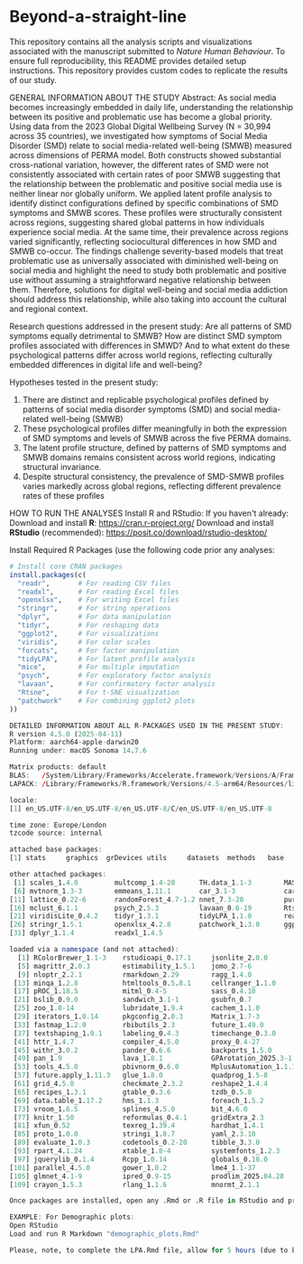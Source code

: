 # Beyond-a-straight-line
This repository contains all the analysis scripts and visualizations associated with the manuscript submitted to *Nature Human Behaviour*. To ensure full reproducibility, this README provides detailed setup instructions.
This repository provides custom codes to replicate the results of our study. 

GENERAL INFORMATION ABOUT THE STUDY
Abstract:
As social media becomes increasingly embedded in daily life, understanding the relationship between its positive and problematic use has become a global priority. Using data from the 2023 Global Digital Wellbeing Survey (N = 30,994 across 35 countries), we investigated how symptoms of Social Media Disorder (SMD) relate to social media-related well-being (SMWB) measured across dimensions of PERMA model. Both constructs showed substantial cross-national variation, however, the different rates of SMD were not consistently associated with certain rates of poor SMWB suggesting that the relationship between the problematic and positive social media use is neither linear nor globally uniform. We applied latent profile analysis to identify distinct configurations defined by specific combinations of SMD symptoms and SMWB scores. These profiles were structurally consistent across regions, suggesting shared global patterns in how individuals experience social media. At the same time, their prevalence across regions varied significantly, reflecting sociocultural differences in how SMD and SMWB co-occur. The findings challenge severity-based models that treat problematic use as universally associated with diminished well-being on social media and highlight the need to study both problematic and positive use without assuming a straightforward negative relationship between them. Therefore, solutions for digital well-being and social media addiction should address this relationship, while also taking into account the cultural and regional context.

Research questions addressed in the present study:
Are all patterns of SMD symptoms equally detrimental to SMWB? How are distinct SMD symptom profiles associated with differences in SMWD? And to what extent do these psychological patterns differ across world regions, reflecting culturally embedded differences in digital life and well-being?

Hypotheses tested in the present study:
1.	There are distinct and replicable psychological profiles defined by patterns of social media disorder symptoms (SMD) and social media-related well-being (SMWB)
2.	These psychological profiles differ meaningfully in both the expression of SMD symptoms and levels of SMWB across the five PERMA domains.
3.	The latent profile structure, defined by patterns of SMD symptoms and SMWB domains remains consistent across world regions, indicating structural invariance.
4.	Despite structural consistency, the prevalence of SMD-SMWB profiles varies markedly across global regions, reflecting different prevalence rates of these profiles

HOW TO RUN THE ANALYSES
Install R and RStudio:
If you haven't already: Download and install **R**: https://cran.r-project.org/
Download and install **RStudio** (recommended): https://posit.co/download/rstudio-desktop/

Install Required R Packages (use the following code prior any analyses:
```r
# Install core CRAN packages
install.packages(c(
  "readr",       # For reading CSV files
  "readxl",      # For reading Excel files
  "openxlsx",    # For writing Excel files
  "stringr",     # For string operations
  "dplyr",       # For data manipulation
  "tidyr",       # For reshaping data
  "ggplot2",     # For visualizations
  "viridis",     # For color scales
  "forcats",     # For factor manipulation
  "tidyLPA",     # For latent profile analysis
  "mice",        # For multiple imputation
  "psych",       # For exploratory factor analysis
  "lavaan",      # For confirmatory factor analysis
  "Rtsne",       # For t-SNE visualization
  "patchwork"    # For combining ggplot2 plots
))

DETAILED INFORMATION ABOUT ALL R-PACKAGES USED IN THE PRESENT STUDY:
R version 4.5.0 (2025-04-11)
Platform: aarch64-apple-darwin20
Running under: macOS Sonoma 14.7.6

Matrix products: default
BLAS:   /System/Library/Frameworks/Accelerate.framework/Versions/A/Frameworks/vecLib.framework/Versions/A/libBLAS.dylib 
LAPACK: /Library/Frameworks/R.framework/Versions/4.5-arm64/Resources/lib/libRlapack.dylib;  LAPACK version 3.12.1

locale:
[1] en_US.UTF-8/en_US.UTF-8/en_US.UTF-8/C/en_US.UTF-8/en_US.UTF-8

time zone: Europe/London
tzcode source: internal

attached base packages:
[1] stats     graphics  grDevices utils     datasets  methods   base     

other attached packages:
 [1] scales_1.4.0         multcomp_1.4-28      TH.data_1.1-3        MASS_7.3-65          survival_3.8-3      
 [6] mvtnorm_1.3-3        emmeans_1.11.1       car_3.1-3            carData_3.0-5        caret_7.0-1         
[11] lattice_0.22-6       randomForest_4.7-1.2 nnet_7.3-20          purrr_1.0.4          broom_1.0.8         
[16] mclust_6.1.1         psych_2.5.3          lavaan_0.6-19        Rtsne_0.17           viridis_0.6.5       
[21] viridisLite_0.4.2    tidyr_1.3.1          tidyLPA_1.1.0        readr_2.1.5          mice_3.17.0         
[26] stringr_1.5.1        openxlsx_4.2.8       patchwork_1.3.0      ggplot2_3.5.2        forcats_1.0.0       
[31] dplyr_1.1.4          readxl_1.4.5        

loaded via a namespace (and not attached):
  [1] RColorBrewer_1.1-3    rstudioapi_0.17.1     jsonlite_2.0.0        shape_1.4.6.1        
  [5] magrittr_2.0.3        estimability_1.5.1    jomo_2.7-6            farver_2.1.2         
  [9] nloptr_2.2.1          rmarkdown_2.29        ragg_1.4.0            vctrs_0.6.5          
 [13] minqa_1.2.8           htmltools_0.5.8.1     cellranger_1.1.0      Formula_1.2-5        
 [17] pROC_1.18.5           mitml_0.4-5           sass_0.4.10           parallelly_1.44.0    
 [21] bslib_0.9.0           sandwich_3.1-1        gsubfn_0.7            plyr_1.8.9           
 [25] zoo_1.8-14            lubridate_1.9.4       cachem_1.1.0          lifecycle_1.0.4      
 [29] iterators_1.0.14      pkgconfig_2.0.3       Matrix_1.7-3          R6_2.6.1             
 [33] fastmap_1.2.0         rbibutils_2.3         future_1.49.0         digest_0.6.37        
 [37] textshaping_1.0.1     labeling_0.4.3        timechange_0.3.0      abind_1.4-8          
 [41] httr_1.4.7            compiler_4.5.0        proxy_0.4-27          bit64_4.6.0-1        
 [45] withr_3.0.2           pander_0.6.6          backports_1.5.0       fastDummies_1.7.5    
 [49] pan_1.9               lava_1.8.1            GPArotation_2025.3-1  ModelMetrics_1.2.2.2 
 [53] tools_4.5.0           pbivnorm_0.6.0        MplusAutomation_1.1.1 zip_2.3.2            
 [57] future.apply_1.11.3   glue_1.8.0            quadprog_1.5-8        nlme_3.1-168         
 [61] grid_4.5.0            checkmate_2.3.2       reshape2_1.4.4        generics_0.1.4       
 [65] recipes_1.3.1         gtable_0.3.6          tzdb_0.5.0            class_7.3-23         
 [69] data.table_1.17.2     hms_1.1.3             foreach_1.5.2         pillar_1.10.2        
 [73] vroom_1.6.5           splines_4.5.0         bit_4.6.0             tidyselect_1.2.1     
 [77] knitr_1.50            reformulas_0.4.1      gridExtra_2.3         stats4_4.5.0         
 [81] xfun_0.52             texreg_1.39.4         hardhat_1.4.1         timeDate_4041.110    
 [85] proto_1.0.0           stringi_1.8.7         yaml_2.3.10           boot_1.3-31          
 [89] evaluate_1.0.3        codetools_0.2-20      tibble_3.3.0          cli_3.6.5            
 [93] rpart_4.1.24          xtable_1.8-4          systemfonts_1.2.3     Rdpack_2.6.4         
 [97] jquerylib_0.1.4       Rcpp_1.0.14           globals_0.18.0        coda_0.19-4.1        
[101] parallel_4.5.0        gower_1.0.2           lme4_1.1-37           listenv_0.9.1        
[105] glmnet_4.1-9          ipred_0.9-15          prodlim_2025.04.28    e1071_1.7-16         
[109] crayon_1.5.3          rlang_1.1.6           mnormt_2.1.1         

Once packages are installed, open any .Rmd or .R file in RStudio and press Ctrl+Shift+Enter (or Cmd+Shift+Enter on Mac) to run the code. Each script is self-contained and commented to guide you through what it does.

EXAMPLE: For Demographic plots:
Open RStudio
Load and run R Markdown "demographic_plots.Rmd"

Please, note, to complete the LPA.Rmd file, allow for 5 hours (due to bootsrapping procedures)

